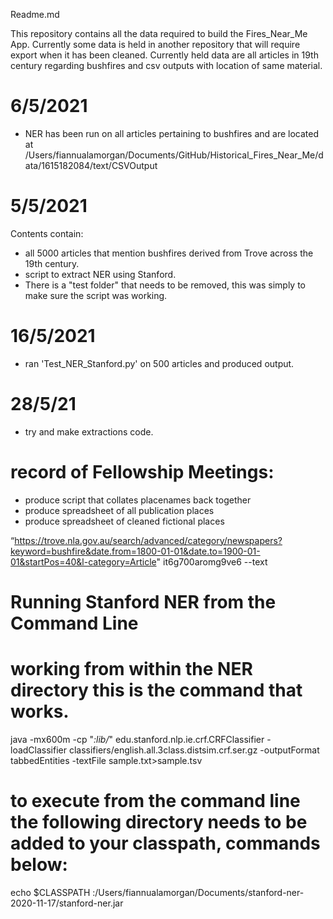Readme.md   

This repository contains all the data required to build the Fires_Near_Me App.  Currently some data is held in another repository that will require export when it has been cleaned.
Currently held data are all articles in 19th century regarding bushfires and csv outputs with location of same material. 

# 6/5/2021
- NER has been run on all articles pertaining to bushfires and are located at /Users/fiannualamorgan/Documents/GitHub/Historical_Fires_Near_Me/data/1615182084/text/CSVOutput
# 5/5/2021 
Contents contain:
- all 5000 articles that mention bushfires derived from Trove across the 19th century. 
- script to extract NER using Stanford. 
- There is a "test folder" that needs to be removed, this was simply to make sure the script was working. 
# 16/5/2021
- ran 'Test_NER_Stanford.py' on 500 articles and produced output.
# 28/5/21
- try and make extractions code. 



# record of Fellowship Meetings:
- produce script that collates placenames back together
- produce spreadsheet of all publication places
- produce spreadsheet of cleaned fictional places 


“https://trove.nla.gov.au/search/advanced/category/newspapers?keyword=bushfire&date.from=1800-01-01&date.to=1900-01-01&startPos=40&l-category=Article" it6g700aromg9ve6 --text




# Running Stanford NER from the Command Line
# working from within the NER directory this is the command that works. 
java -mx600m -cp "*:lib/*" edu.stanford.nlp.ie.crf.CRFClassifier -loadClassifier classifiers/english.all.3class.distsim.crf.ser.gz -outputFormat tabbedEntities -textFile sample.txt>sample.tsv
# to execute from the command line the following directory needs to be added to your classpath, commands below:
echo $CLASSPATH
:/Users/fiannualamorgan/Documents/stanford-ner-2020-11-17/stanford-ner.jar


